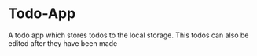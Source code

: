 # Todo-App
A todo app which stores todos to the local storage. This todos can also be edited after they have been made  
